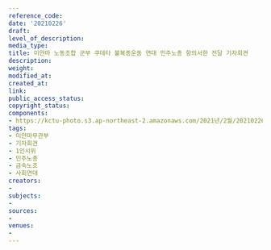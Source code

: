 ```yaml
---
reference_code: 
date: '20210226'
draft: 
level_of_description: 
media_type: 
title: 미얀마 노동조합 군부 쿠데타 불복종운동 연대 민주노총 항의서한 전달 기자회견
description: 
weight: 
modified_at: 
created_at: 
link: 
public_access_status: 
copyright_status: 
components:
- https://kctu-photo.s3.ap-northeast-2.amazonaws.com/2021년/2월/20210226-미얀마+노동조합+군부+쿠데타+불복종운동+연대+민주노총+항의서한+전달+기자회견_미얀마무관부_기자회견_1인시위_민주노총_금속노조_사회연대/_1DX2331.jpg
tags:
- 미얀마무관부
- 기자회견
- 1인시위
- 민주노총
- 금속노조
- 사회연대
creators:
- 
subjects:
- 
sources:
- 
venues:
- 
---
```

